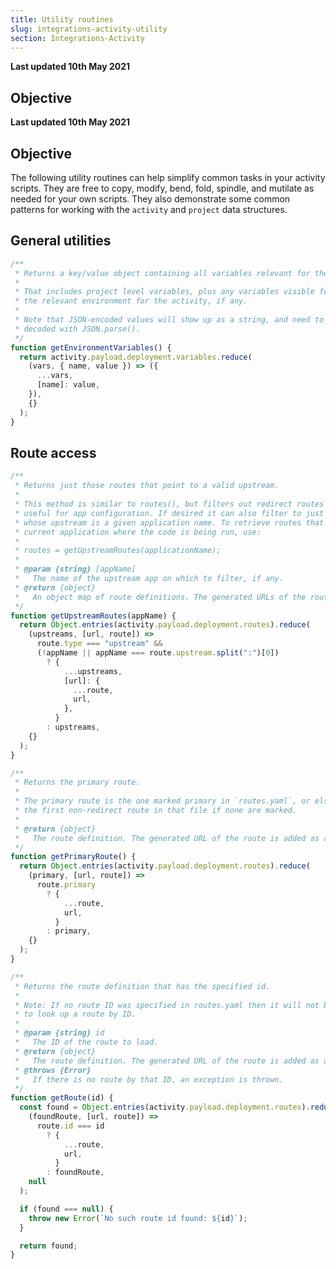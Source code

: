 ```yaml
---
title: Utility routines
slug: integrations-activity-utility
section: Integrations-Activity
---
```


**Last updated 10th May 2021**



## Objective  

**Last updated 10th May 2021**


## Objective  

The following utility routines can help simplify common tasks in your activity scripts.  They are free to copy, modify, bend, fold, spindle, and mutilate as needed for your own scripts.  They also demonstrate some common patterns for working with the `activity` and `project` data structures.

## General utilities

```javascript
/**
 * Returns a key/value object containing all variables relevant for the activity.
 *
 * That includes project level variables, plus any variables visible for
 * the relevant environment for the activity, if any.
 *
 * Note that JSON-encoded values will show up as a string, and need to be
 * decoded with JSON.parse().
 */
function getEnvironmentVariables() {
  return activity.payload.deployment.variables.reduce(
    (vars, { name, value }) => ({
      ...vars,
      [name]: value,
    }),
    {}
  );
}
```


## Route access

```javascript
/**
 * Returns just those routes that point to a valid upstream.
 *
 * This method is similar to routes(), but filters out redirect routes that are rarely
 * useful for app configuration. If desired it can also filter to just those routes
 * whose upstream is a given application name. To retrieve routes that point to the
 * current application where the code is being run, use:
 *
 * routes = getUpstreamRoutes(applicationName);
 *
 * @param {string} [appName]
 *   The name of the upstream app on which to filter, if any.
 * @return {object}
 *   An object map of route definitions. The generated URLs of the routes are added as a "url" key.
 */
function getUpstreamRoutes(appName) {
  return Object.entries(activity.payload.deployment.routes).reduce(
    (upstreams, [url, route]) =>
      route.type === "upstream" &&
      (!appName || appName === route.upstream.split(":")[0])
        ? {
            ...upstreams,
            [url]: {
              ...route,
              url,
            },
          }
        : upstreams,
    {}
  );
}
```

```javascript
/**
 * Returns the primary route.
 *
 * The primary route is the one marked primary in `routes.yaml`, or else
 * the first non-redirect route in that file if none are marked.
 *
 * @return {object}
 *   The route definition. The generated URL of the route is added as a "url" key.
 */
function getPrimaryRoute() {
  return Object.entries(activity.payload.deployment.routes).reduce(
    (primary, [url, route]) =>
      route.primary
        ? {
            ...route,
            url,
          }
        : primary,
    {}
  );
}
```

```javascript
/**
 * Returns the route definition that has the specified id.
 *
 * Note: If no route ID was specified in routes.yaml then it will not be possible
 * to look up a route by ID.
 *
 * @param {string} id
 *   The ID of the route to load.
 * @return {object}
 *   The route definition. The generated URL of the route is added as a "url" key.
 * @throws {Error}
 *   If there is no route by that ID, an exception is thrown.
 */
function getRoute(id) {
  const found = Object.entries(activity.payload.deployment.routes).reduce(
    (foundRoute, [url, route]) =>
      route.id === id
        ? {
            ...route,
            url,
          }
        : foundRoute,
    null
  );

  if (found === null) {
    throw new Error(`No such route id found: ${id}`);
  }

  return found;
}
```
